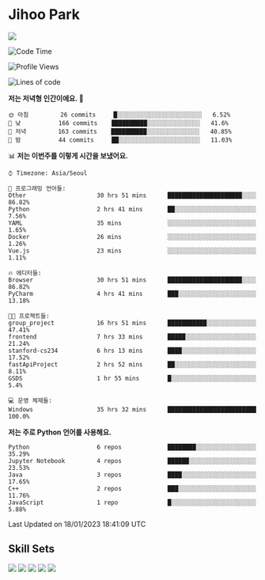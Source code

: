 # Jihoo Park
<!--![mazandi profile](http://mazandi.herokuapp.com/api?handle=wlgn8648&theme=warm) -->

<a href="https://www.linkedin.com/in/parkjihoo/" target="_blank"><img src="https://img.shields.io/badge/linkedin-0A66C2?style=flat-square&logo=linkedin&logoColor=white"/></a>

<!--START_SECTION:waka-->
![Code Time](http://img.shields.io/badge/Code%20Time-198%20hrs%2044%20mins-blue)

![Profile Views](http://img.shields.io/badge/Profile%20Views-15-blue)

![Lines of code](https://img.shields.io/badge/%EC%A0%80%EB%8A%94%20%EC%97%AC%ED%83%9C%EA%B9%8C%EC%A7%80%20-1%20Million%20%EC%A4%84%EC%9D%98%20%EC%BD%94%EB%93%9C%EB%A5%BC%20%EC%9E%91%EC%84%B1%ED%96%88%EC%96%B4%EC%9A%94.-blue)

**저는 저녁형 인간이에요. 🦉** 

```text
🌞 아침         26 commits     █░░░░░░░░░░░░░░░░░░░░░░░░   6.52% 
🌆 낮　         166 commits    ██████████░░░░░░░░░░░░░░░   41.6% 
🌃 저녁         163 commits    ██████████░░░░░░░░░░░░░░░   40.85% 
🌙 밤　         44 commits     ██░░░░░░░░░░░░░░░░░░░░░░░   11.03%

```


📊 **저는 이번주를 이렇게 시간을 보냈어요.** 

```text
⌚︎ Timezone: Asia/Seoul

💬 프로그래밍 언어들: 
Other                    30 hrs 51 mins      █████████████████████░░░░   86.82% 
Python                   2 hrs 41 mins       ██░░░░░░░░░░░░░░░░░░░░░░░   7.56% 
YAML                     35 mins             ░░░░░░░░░░░░░░░░░░░░░░░░░   1.65% 
Docker                   26 mins             ░░░░░░░░░░░░░░░░░░░░░░░░░   1.26% 
Vue.js                   23 mins             ░░░░░░░░░░░░░░░░░░░░░░░░░   1.11%

🔥 에디터들: 
Browser                  30 hrs 51 mins      █████████████████████░░░░   86.82% 
PyCharm                  4 hrs 41 mins       ███░░░░░░░░░░░░░░░░░░░░░░   13.18%

🐱‍💻 프로젝트들: 
group_project            16 hrs 51 mins      ███████████░░░░░░░░░░░░░░   47.41% 
frontend                 7 hrs 33 mins       █████░░░░░░░░░░░░░░░░░░░░   21.24% 
stanford-cs234           6 hrs 13 mins       ████░░░░░░░░░░░░░░░░░░░░░   17.52% 
fastApiProject           2 hrs 52 mins       ██░░░░░░░░░░░░░░░░░░░░░░░   8.11% 
GSDS                     1 hr 55 mins        █░░░░░░░░░░░░░░░░░░░░░░░░   5.4%

💻 운영 체제들: 
Windows                  35 hrs 32 mins      █████████████████████████   100.0%

```

**저는 주로 Python 언어를 사용해요.** 

```text
Python                   6 repos             ████████░░░░░░░░░░░░░░░░░   35.29% 
Jupyter Notebook         4 repos             ██████░░░░░░░░░░░░░░░░░░░   23.53% 
Java                     3 repos             ████░░░░░░░░░░░░░░░░░░░░░   17.65% 
C++                      2 repos             ███░░░░░░░░░░░░░░░░░░░░░░   11.76% 
JavaScript               1 repo              █░░░░░░░░░░░░░░░░░░░░░░░░   5.88%

```



 Last Updated on 18/01/2023 18:41:09 UTC
<!--END_SECTION:waka-->

## Skill Sets
<a><img src="https://img.shields.io/badge/tensorflow-FF6F00?style=flat-square&logo=tensorflow&logoColor=white"/></a>
<a><img src="https://img.shields.io/badge/mysql-4479A1?style=flat-square&logo=mysql&logoColor=white"/></a>
<a><img src="https://img.shields.io/badge/springboot-6DB33F?style=flat-square&logo=springboot&logoColor=white"/></a>
<a><img src="https://img.shields.io/badge/django-092E20?style=flat-square&logo=django&logoColor=white"/></a>
<a><img src="https://img.shields.io/badge/c++-00599C?style=flat-square&logo=c%2B%2B&logoColor=white"/></a>
<!--
**wlgn8648/wlgn8648** is a ✨ _special_ ✨ repository because its `README.md` (this file) appears on your GitHub profile.

Here are some ideas to get you started:

- 🔭 I’m currently working on ...
- 🌱 I’m currently learning ...
- 👯 I’m looking to collaborate on ...
- 🤔 I’m looking for help with ...
- 💬 Ask me about ...
- 📫 How to reach me: ...
- 😄 Pronouns: ...
- ⚡ Fun fact: ...
-->

